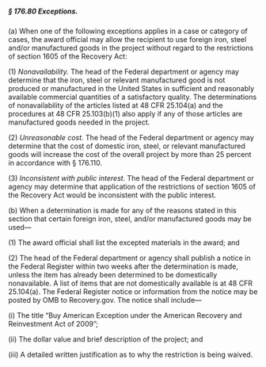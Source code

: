 ##### § 176.80 Exceptions. #####

(a) When one of the following exceptions applies in a case or category of cases, the award official may allow the recipient to use foreign iron, steel and/or manufactured goods in the project without regard to the restrictions of section 1605 of the Recovery Act:

(1) *Nonavailability.* The head of the Federal department or agency may determine that the iron, steel or relevant manufactured good is not produced or manufactured in the United States in sufficient and reasonably available commercial quantities of a satisfactory quality. The determinations of nonavailability of the articles listed at 48 CFR 25.104(a) and the procedures at 48 CFR 25.103(b)(1) also apply if any of those articles are manufactured goods needed in the project.

(2) *Unreasonable cost.* The head of the Federal department or agency may determine that the cost of domestic iron, steel, or relevant manufactured goods will increase the cost of the overall project by more than 25 percent in accordance with § 176.110.

(3) *Inconsistent with public interest.* The head of the Federal department or agency may determine that application of the restrictions of section 1605 of the Recovery Act would be inconsistent with the public interest.

(b) When a determination is made for any of the reasons stated in this section that certain foreign iron, steel, and/or manufactured goods may be used—

(1) The award official shall list the excepted materials in the award; and

(2) The head of the Federal department or agency shall publish a notice in the Federal Register within two weeks after the determination is made, unless the item has already been determined to be domestically nonavailable. A list of items that are not domestically available is at 48 CFR 25.104(a). The Federal Register notice or information from the notice may be posted by OMB to Recovery.gov. The notice shall include—

(i) The title “Buy American Exception under the American Recovery and Reinvestment Act of 2009”;

(ii) The dollar value and brief description of the project; and

(iii) A detailed written justification as to why the restriction is being waived.